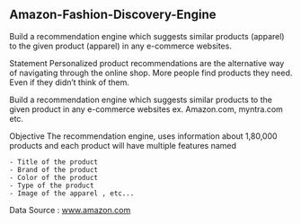 ## Amazon-Fashion-Discovery-Engine

Build a recommendation engine which suggests similar products (apparel) to the given product (apparel) in any e-commerce websites.

Statement
Personalized product recommendations are the alternative way of navigating through the online shop. More people find products they need. Even if they didn’t think of them.

Build a recommendation engine which suggests similar products to the given product in any e-commerce websites ex. Amazon.com, myntra.com etc.

Objective
The recommendation engine, uses information about 1,80,000 products and each product will have multiple features named

    - Title of the product
    - Brand of the product
    - Color of the product
    - Type of the product
    - Image of the apparel , etc...
    
Data Source : www.amazon.com
